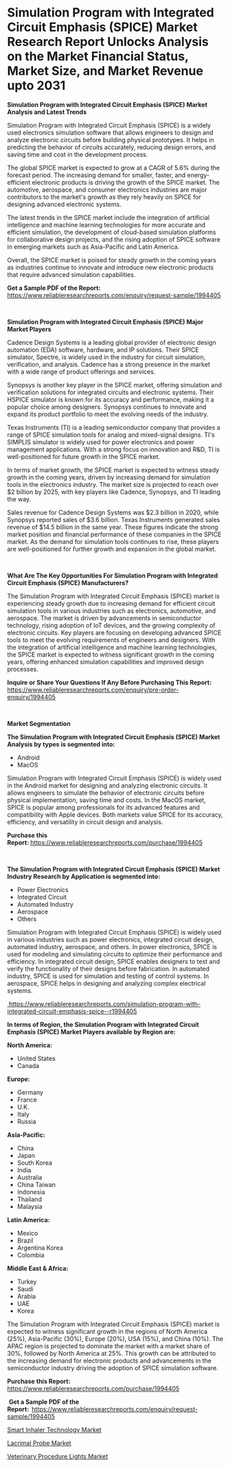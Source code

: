 <p><h1>Simulation Program with Integrated Circuit Emphasis (SPICE) Market Research Report Unlocks Analysis on the Market Financial Status, Market Size, and Market Revenue upto 2031</h1></p><p><strong>Simulation Program with Integrated Circuit Emphasis (SPICE) Market Analysis and Latest Trends</strong></p>
<p><p>Simulation Program with Integrated Circuit Emphasis (SPICE) is a widely used electronics simulation software that allows engineers to design and analyze electronic circuits before building physical prototypes. It helps in predicting the behavior of circuits accurately, reducing design errors, and saving time and cost in the development process.</p><p>The global SPICE market is expected to grow at a CAGR of 5.6% during the forecast period. The increasing demand for smaller, faster, and energy-efficient electronic products is driving the growth of the SPICE market. The automotive, aerospace, and consumer electronics industries are major contributors to the market's growth as they rely heavily on SPICE for designing advanced electronic systems.</p><p>The latest trends in the SPICE market include the integration of artificial intelligence and machine learning technologies for more accurate and efficient simulation, the development of cloud-based simulation platforms for collaborative design projects, and the rising adoption of SPICE software in emerging markets such as Asia-Pacific and Latin America.</p><p>Overall, the SPICE market is poised for steady growth in the coming years as industries continue to innovate and introduce new electronic products that require advanced simulation capabilities.</p></p>
<p><strong>Get a Sample PDF of the Report:&nbsp;</strong> <a href="https://www.reliableresearchreports.com/enquiry/request-sample/1994405">https://www.reliableresearchreports.com/enquiry/request-sample/1994405</a></p>
<p>&nbsp;</p>
<p><strong>Simulation Program with Integrated Circuit Emphasis (SPICE) Major Market Players</strong></p>
<p><p>Cadence Design Systems is a leading global provider of electronic design automation (EDA) software, hardware, and IP solutions. Their SPICE simulator, Spectre, is widely used in the industry for circuit simulation, verification, and analysis. Cadence has a strong presence in the market with a wide range of product offerings and services.</p><p>Synopsys is another key player in the SPICE market, offering simulation and verification solutions for integrated circuits and electronic systems. Their HSPICE simulator is known for its accuracy and performance, making it a popular choice among designers. Synopsys continues to innovate and expand its product portfolio to meet the evolving needs of the industry.</p><p>Texas Instruments (TI) is a leading semiconductor company that provides a range of SPICE simulation tools for analog and mixed-signal designs. TI's SIMPLIS simulator is widely used for power electronics and power management applications. With a strong focus on innovation and R&D, TI is well-positioned for future growth in the SPICE market.</p><p>In terms of market growth, the SPICE market is expected to witness steady growth in the coming years, driven by increasing demand for simulation tools in the electronics industry. The market size is projected to reach over $2 billion by 2025, with key players like Cadence, Synopsys, and TI leading the way.</p><p>Sales revenue for Cadence Design Systems was $2.3 billion in 2020, while Synopsys reported sales of $3.6 billion. Texas Instruments generated sales revenue of $14.5 billion in the same year. These figures indicate the strong market position and financial performance of these companies in the SPICE market. As the demand for simulation tools continues to rise, these players are well-positioned for further growth and expansion in the global market.</p></p>
<p>&nbsp;</p>
<p><strong>What Are The Key Opportunities For Simulation Program with Integrated Circuit Emphasis (SPICE) Manufacturers?</strong></p>
<p><p>The Simulation Program with Integrated Circuit Emphasis (SPICE) market is experiencing steady growth due to increasing demand for efficient circuit simulation tools in various industries such as electronics, automotive, and aerospace. The market is driven by advancements in semiconductor technology, rising adoption of IoT devices, and the growing complexity of electronic circuits. Key players are focusing on developing advanced SPICE tools to meet the evolving requirements of engineers and designers. With the integration of artificial intelligence and machine learning technologies, the SPICE market is expected to witness significant growth in the coming years, offering enhanced simulation capabilities and improved design processes.</p></p>
<p><strong>Inquire or Share Your Questions If Any Before Purchasing This Report:</strong> <a href="https://www.reliableresearchreports.com/enquiry/pre-order-enquiry/1994405">https://www.reliableresearchreports.com/enquiry/pre-order-enquiry/1994405</a></p>
<p>&nbsp;</p>
<p><strong>Market Segmentation</strong></p>
<p><strong>The Simulation Program with Integrated Circuit Emphasis (SPICE) Market Analysis by types is segmented into:</strong></p>
<p><ul><li>Android</li><li>MacOS</li></ul></p>
<p><p>Simulation Program with Integrated Circuit Emphasis (SPICE) is widely used in the Android market for designing and analyzing electronic circuits. It allows engineers to simulate the behavior of electronic circuits before physical implementation, saving time and costs. In the MacOS market, SPICE is popular among professionals for its advanced features and compatibility with Apple devices. Both markets value SPICE for its accuracy, efficiency, and versatility in circuit design and analysis.</p></p>
<p><strong>Purchase this Report:&nbsp;</strong><a href="https://www.reliableresearchreports.com/purchase/1994405">https://www.reliableresearchreports.com/purchase/1994405</a></p>
<p>&nbsp;</p>
<p><strong>The Simulation Program with Integrated Circuit Emphasis (SPICE) Market Industry Research by Application is segmented into:</strong></p>
<p><ul><li>Power Electronics</li><li>Integrated Circuit</li><li>Automated Industry</li><li>Aerospace</li><li>Others</li></ul></p>
<p><p>Simulation Program with Integrated Circuit Emphasis (SPICE) is widely used in various industries such as power electronics, integrated circuit design, automated industry, aerospace, and others. In power electronics, SPICE is used for modeling and simulating circuits to optimize their performance and efficiency. In integrated circuit design, SPICE enables designers to test and verify the functionality of their designs before fabrication. In automated industry, SPICE is used for simulation and testing of control systems. In aerospace, SPICE helps in designing and analyzing complex electrical systems.</p></p>
<p><a href="https://www.reliableresearchreports.com/simulation-program-with-integrated-circuit-emphasis-spice--r1994405">&nbsp;https://www.reliableresearchreports.com/simulation-program-with-integrated-circuit-emphasis-spice--r1994405</a></p>
<p><strong>In terms of Region, the Simulation Program with Integrated Circuit Emphasis (SPICE) Market Players available by Region are:</strong></p>
<p>
    <p> <strong> North America: </strong>
        <ul>
            <li>United States</li>
            <li>Canada</li>
        </ul>
        </p> 
    <p> <strong> Europe: </strong>
        <ul>
            <li>Germany</li>
            <li>France</li>
            <li>U.K.</li>
            <li>Italy</li>
            <li>Russia</li>
        </ul>
        </p> 
    <p> <strong> Asia-Pacific: </strong>
        <ul>
            <li>China</li>
            <li>Japan</li>
            <li>South Korea</li>
            <li>India</li>
            <li>Australia</li>
            <li>China Taiwan</li>
            <li>Indonesia</li>
            <li>Thailand</li>
            <li>Malaysia</li>
        </ul>
        </p> 
    <p> <strong> Latin America: </strong>
        <ul>
            <li>Mexico</li>
            <li>Brazil</li>
            <li>Argentina Korea</li>
            <li>Colombia</li>
        </ul>
        </p> 
    <p> <strong> Middle East & Africa: </strong>
        <ul>
            <li>Turkey</li>
            <li>Saudi</li>
            <li>Arabia</li>
            <li>UAE</li>
            <li>Korea</li>
        </ul>
    </p>
    </p>
<p><p>The Simulation Program with Integrated Circuit Emphasis (SPICE) market is expected to witness significant growth in the regions of North America (25%), Asia-Pacific (30%), Europe (20%), USA (15%), and China (10%). The APAC region is projected to dominate the market with a market share of 30%, followed by North America at 25%. This growth can be attributed to the increasing demand for electronic products and advancements in the semiconductor industry driving the adoption of SPICE simulation software.</p></p>
<p><strong>Purchase this Report: </strong><a href="https://www.reliableresearchreports.com/purchase/1994405">https://www.reliableresearchreports.com/purchase/1994405</a></p>
<p>&nbsp;<strong>Get a Sample PDF of the Report:&nbsp;&nbsp;</strong><a href="https://www.reliableresearchreports.com/enquiry/request-sample/1994405">https://www.reliableresearchreports.com/enquiry/request-sample/1994405</a></p>
<p><strong></strong></p>
<p><p><a href="https://view.publitas.com/reportprime-1/smart-inhaler-technology-market-growth-outlook-from-2024-to-2031-and-it-is-projecting-at-12-9-cagr-with-markets-trends-analysis-by-application-regional-outlook-and-revenue/">Smart Inhaler Technology Market</a></p><p><a href="https://view.publitas.com/reportprime-1/lacrimal-probe-market-share-and-new-trends-analysis-by-its-type-application-end-use-and-forecast-for-period-from-2024-to-2031/">Lacrimal Probe Market</a></p><p><a href="https://view.publitas.com/reportprime-1/veterinary-procedure-lights-market-size-is-growing-at-cagr-of-10-6-this-report-covers-analysis-by-market-segmentation-growth-and-forecast-2024-2031/">Veterinary Procedure Lights Market</a></p></p>